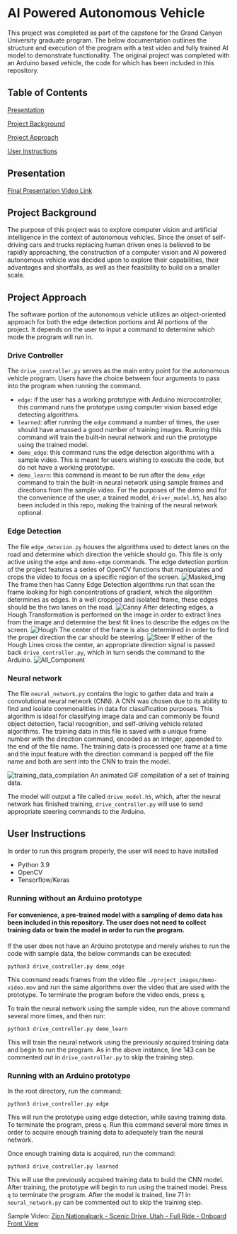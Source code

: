 # AI Powered Autonomous Vehicle
This project was completed as part of the capstone for the Grand Canyon University 
graduate program. The below documentation outlines the 
structure and execution of the program with a test video and fully trained AI model
to demonstrate functionality. The original project was 
completed with an Arduino based vehicle, the code for 
which has been included in this repository.

## Table of Contents
[Presentation](#presentation)

[Project Background](#project-background)

[Project Approach](#project-approach)

[User Instructions](#user-instructions)

## Presentation
[Final Presentation Video Link](https://www.youtube.com/watch?v=N61lNMnK5ZU)

## Project Background
The purpose of this project was to explore computer vision and artificial intelligence in the context of autonomous vehicles. Since the onset of self-driving cars and trucks replacing human driven ones is believed to be rapidly approaching, the construction of a computer vision and AI powered autonomous vehicle was decided upon to explore their capabilities, their advantages and shortfalls, as well as their feasibility to build on a smaller scale.

## Project Approach
The software portion of the autonomous vehicle utilizes an object-oriented approach for both the edge detection portions and AI portions of the project. It depends on the user to input a command to determine which mode the program will run in.

### Drive Controller
The `drive_controller.py` serves as the main entry point for the autonomous vehicle program. Users have the choice between four arguments to pass into the program when running the command.

* `edge`: if the user has a working prototype with Arduino microcontroller, this command runs the prototype using computer vision based edge detecting algorithms.
* `learned`: after running the `edge` command a number of times, the user should have amassed a good number of training images. Running this command will train the built-in neural network and run the prototype using the trained model.
* `demo_edge`: this command runs the edge detection algorithms with a sample video. This is meant for users wishing to execute the code, but do not have a working prototype.
* `demo_learn`: this command is meant to be run after the `demo_edge` command to train the built-in neural network using sample frames and directions from the sample video. For the purposes of the demo and for the convenience of the user, a trained model, `driver_model.h5`, has also been included in this repo, making the training of the neural network optional.

### Edge Detection
The file `edge_detecion.py` houses the algorithms used to detect lanes on the road and determine which direction the vehicle should go. This file is only active using the `edge` and `demo-edge` commands. The edge detection portion of the project features a series of OpenCV functions that manipulates and crops the video to focus on a specific region of the screen. 
![Masked_img](./project_images/masked.png)
The frame then has Canny Edge Detection algorithms run that scan the frame looking for high concentrations of gradient, which the algorithm determines as edges. In a well cropped and isolated frame, these edges should be the two lanes on the road. 
![Canny](./project_images/canny_img.png)
After detecting edges, a Hough Transformation is performed on the image in order to extract lines from the image and determine the best fit lines to describe the edges on the screen. 
![Hough](./project_images/hough.png)
The center of the frame is also determined in order to find the proper direction the car should be steering. 
![Steer](./project_images/steering.png)
If either of the Hough Lines cross the center, an appropriate direction signal is passed back `drive_controller.py`, which in turn sends the command to the Arduino.
![All_Component](./project_images/all_component.png)

### Neural network
The file `neural_network.py` contains the logic to gather data and train a convolutional neural network (CNN). A CNN was chosen due to its ability to find and isolate commonalities in data for classification purposes. This algorithm is ideal for classifying image data and can commonly be found object detection, facial recognition, and self-driving vehicle related algorithms. The training data in this file is saved with a unique frame number with the direction command, encoded as an integer, appended to the end of the file name. The training data is processed one frame at a time and the input feature with the direction command is popped off the file name and both are sent into the CNN to train the model. 

![training_data_compilation](./project_images/test_data_compiilation.gif)
An animated GIF compilation of a set of training data.

The model will output a file called `drive_model.h5`, which, after the neural network has finished training, `drive_controller.py` will use to send appropriate steering commands to the Arduino.

## User Instructions

In order to run this program properly, the user will need to have installed

* Python 3.9
* OpenCV
* Tensorflow/Keras

### Running without an Arduino prototype
#### For convenience, a pre-trained model with a sampling of demo data has been included in this repository. The user does not need to collect training data or train the model in order to run the program.
If the user does not have an Arduino prototype and merely wishes to run the code with sample data, the below commands can be executed:

`python3 drive_controller.py demo_edge`

This command reads frames from the video file `./project_images/demo-video.mov` and run the same algorithms over the video that are used with the prototype. To terminate the program before the video ends, press `q`.

To train the neural network using the sample video, run the above command several more times, and then run:

`python3 drive_controller.py demo_learn`

This will train the neural network using the previously acquired training data and begin to run the program. As in the above instance, line 143 can be commented out in `drive_controller.py` to skip the training step.

### Running with an Arduino prototype
In the root directory, run the command:

`python3 drive_controller.py edge`

This will run the prototype using edge detection, while saving training data. To terminate the program, press `q`. Run this command several more times in order to acquire enough training data to adequately train the neural network.

Once enough training data is acquired, run the command:

`python3 drive_controller.py learned`

This will use the previously acquired training data to build the CNN model. After training, the prototype will begin to run using the trained model. Press `q` to terminate the program. After the model is trained, line 71 in `neural_network.py` can be commented out to skip the training step.


Sample Video: 
[Zion Nationalpark - Scenic Drive, Utah - Full Ride - Onboard Front View](https://www.youtube.com/watch?v=rXKt0qhFN-Y)